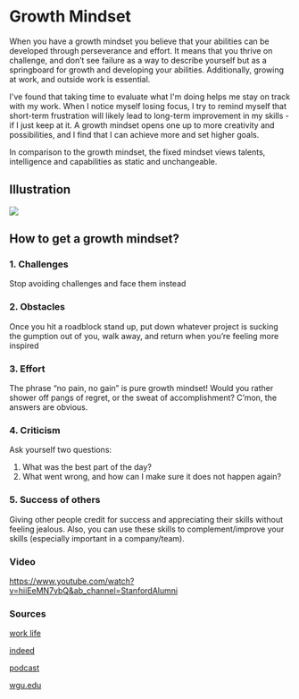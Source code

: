 # Growth Mindset

When you have a growth mindset you believe that your abilities can be developed through perseverance and effort.
It means that you thrive on challenge, and don’t see failure as a way to describe yourself but as a springboard for growth and developing your abilities.
Additionally, growing at work, and outside work is essential.

I've found that taking time to evaluate what I'm doing helps me stay on track with my work. When I notice myself losing focus, I try to remind myself that short-term frustration will likely lead to long-term improvement in my skills - if I just keep at it. A growth mindset 
opens one up to more creativity and possibilities, and I find that I can achieve more and set higher goals.

In comparison to the growth mindset, the fixed mindset views talents, intelligence and capabilities as static and unchangeable.

## Illustration

![](../drawings/NewGrowthMindsetDiagram.png)


## How to get a growth mindset?

### 1. Challenges
Stop avoiding challenges and face them instead

### 2. Obstacles
Once you hit a roadblock stand up, put down whatever project is sucking the gumption out of you, walk away, and return when you’re feeling more inspired

### 3. Effort
The phrase “no pain, no gain” is pure growth mindset!
Would you rather shower off pangs of regret, or the sweat of accomplishment? C’mon, the answers are obvious.

### 4. Criticism
Ask yourself two questions:
1. What was the best part of the day?
2. What went wrong, and how can I make sure it does not happen again?

### 5. Success of others
Giving other people credit for success and appreciating their skills without feeling jealous. 
Also, you can use these skills to complement/improve your skills (especially important in a company/team).


### Video
https://www.youtube.com/watch?v=hiiEeMN7vbQ&ab_channel=StanfordAlumni

### Sources

[work life](https://www.atlassian.com/blog/inside-atlassian/growth-mindset)

[indeed](https://www.indeed.com/career-advice/career-development/fixed-vs-growth-mindset)

[podcast](https://soundcloud.com/atlassian-software/perseverance-gumption-traps-and-maintaining-a-growth-mindset)

[wgu.edu](https://www.wgu.edu/blog/what-is-growth-mindset-8-steps-develop-one1904.html)


